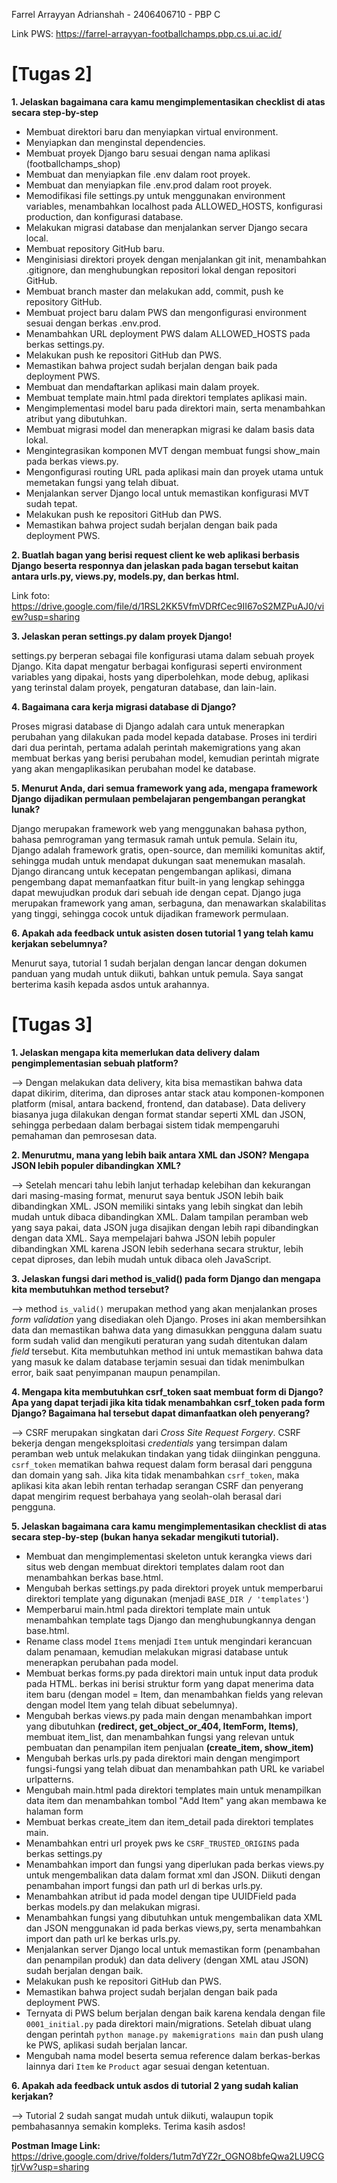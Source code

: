 Farrel Arrayyan Adrianshah - 2406406710 - PBP C

Link PWS: https://farrel-arrayyan-footballchamps.pbp.cs.ui.ac.id/

# [Tugas 2]

**1. Jelaskan bagaimana cara kamu mengimplementasikan checklist di atas secara step-by-step**

- Membuat direktori baru dan menyiapkan virtual environment.
- Menyiapkan dan menginstal dependencies.
- Membuat proyek Django baru sesuai dengan nama aplikasi (footballchamps_shop)
- Membuat dan menyiapkan file .env dalam root proyek.
- Membuat dan menyiapkan file .env.prod dalam root proyek.
- Memodifikasi file settings.py untuk menggunakan environment variables, menambahkan localhost pada ALLOWED_HOSTS, konfigurasi production, dan konfigurasi database.
- Melakukan migrasi database dan menjalankan server Django secara local.
- Membuat repository GitHub baru.
- Menginisiasi direktori proyek dengan menjalankan git init, menambahkan .gitignore, dan menghubungkan repositori lokal dengan repositori GitHub.
- Membuat branch master dan melakukan add, commit, push ke repository GitHub.
- Membuat project baru dalam PWS dan mengonfigurasi environment sesuai dengan berkas .env.prod.
- Menambahkan URL deployment PWS dalam ALLOWED_HOSTS pada berkas settings.py.
- Melakukan push ke repositori GitHub dan PWS.
- Memastikan bahwa project sudah berjalan dengan baik pada deployment PWS.
- Membuat dan mendaftarkan aplikasi main dalam proyek.
- Membuat template main.html pada direktori templates aplikasi main.
- Mengimplementasi model baru pada direktori main, serta menambahkan atribut yang dibutuhkan.
- Membuat migrasi model dan menerapkan migrasi ke dalam basis data lokal.
- Mengintegrasikan komponen MVT dengan membuat fungsi show_main pada berkas views.py.
- Mengonfigurasi routing URL pada aplikasi main dan proyek utama untuk memetakan fungsi yang telah dibuat.
- Menjalankan server Django local untuk memastikan konfigurasi MVT sudah tepat.
- Melakukan push ke repositori GitHub dan PWS.
- Memastikan bahwa project sudah berjalan dengan baik pada deployment PWS.

**2. Buatlah bagan yang berisi request client ke web aplikasi berbasis Django beserta responnya dan jelaskan pada bagan tersebut kaitan antara urls.py, views.py, models.py, dan berkas html.**

Link foto: https://drive.google.com/file/d/1RSL2KK5VfmVDRfCec9II67oS2MZPuAJ0/view?usp=sharing

**3. Jelaskan peran settings.py dalam proyek Django!**

settings.py berperan sebagai file konfigurasi utama dalam sebuah proyek Django. Kita dapat mengatur berbagai konfigurasi seperti environment variables yang dipakai, hosts yang diperbolehkan, mode debug, aplikasi yang terinstal dalam proyek, pengaturan database, dan lain-lain.

**4. Bagaimana cara kerja migrasi database di Django?**

Proses migrasi database di Django adalah cara untuk menerapkan perubahan yang dilakukan pada model kepada database. Proses ini terdiri dari dua perintah, pertama adalah perintah makemigrations yang akan membuat berkas yang berisi perubahan model, kemudian perintah migrate yang akan mengaplikasikan perubahan model ke database. 

**5. Menurut Anda, dari semua framework yang ada, mengapa framework Django dijadikan permulaan pembelajaran pengembangan perangkat lunak?**

Django merupakan framework web yang menggunakan bahasa python, bahasa pemrograman yang termasuk ramah untuk pemula. Selain itu, Django adalah framework gratis, open-source, dan memiliki komunitas aktif, sehingga mudah untuk mendapat dukungan saat menemukan masalah. Django dirancang untuk kecepatan pengembangan aplikasi, dimana pengembang dapat memanfaatkan fitur built-in yang lengkap sehingga dapat mewujudkan produk dari sebuah ide dengan cepat. Django juga merupakan framework yang aman, serbaguna, dan menawarkan skalabilitas yang tinggi, sehingga cocok untuk dijadikan framework permulaan.

**6. Apakah ada feedback untuk asisten dosen tutorial 1 yang telah kamu kerjakan sebelumnya?**

Menurut saya, tutorial 1 sudah berjalan dengan lancar dengan dokumen panduan yang mudah untuk diikuti, bahkan untuk pemula. Saya sangat berterima kasih kepada asdos untuk arahannya.

# [Tugas 3]
**1. Jelaskan mengapa kita memerlukan data delivery dalam pengimplementasian sebuah platform?**

--> Dengan melakukan data delivery, kita bisa memastikan bahwa data dapat dikirim, diterima, dan diproses antar stack atau komponen-komponen platform (misal, antara backend, frontend, dan database). Data delivery biasanya juga dilakukan dengan format standar seperti XML dan JSON, sehingga perbedaan dalam berbagai sistem tidak mempengaruhi pemahaman dan pemrosesan data. 

**2. Menurutmu, mana yang lebih baik antara XML dan JSON? Mengapa JSON lebih populer dibandingkan XML?**

--> Setelah mencari tahu lebih lanjut terhadap kelebihan dan kekurangan dari masing-masing format, menurut saya bentuk JSON lebih baik dibandingkan XML. JSON memiliki sintaks yang lebih singkat dan lebih mudah untuk dibaca dibandingkan XML. Dalam tampilan peramban web yang saya pakai, data JSON juga disajikan dengan lebih rapi dibandingkan dengan data XML. Saya mempelajari bahwa JSON lebih populer dibandingkan XML karena JSON lebih sederhana secara struktur, lebih cepat diproses, dan lebih mudah untuk dibaca oleh JavaScript.

**3. Jelaskan fungsi dari method is_valid() pada form Django dan mengapa kita membutuhkan method tersebut?**

--> method ```is_valid()``` merupakan method yang akan menjalankan proses *form validation* yang disediakan oleh Django. Proses ini akan membersihkan data dan memastikan bahwa data yang dimasukkan pengguna dalam suatu form sudah valid dan mengikuti peraturan yang sudah ditentukan dalam *field* tersebut. Kita membutuhkan method ini untuk memastikan bahwa data yang masuk ke dalam database terjamin sesuai dan tidak menimbulkan error, baik saat penyimpanan maupun penampilan.

**4. Mengapa kita membutuhkan csrf_token saat membuat form di Django? Apa yang dapat terjadi jika kita tidak menambahkan csrf_token pada form Django? Bagaimana hal tersebut dapat dimanfaatkan oleh penyerang?**

--> CSRF merupakan singkatan dari *Cross Site Request Forgery*. CSRF bekerja dengan mengeksploitasi *credentials* yang tersimpan dalam peramban web untuk melakukan tindakan yang tidak diinginkan pengguna.  ```csrf_token``` mematikan bahwa request dalam form berasal dari pengguna dan domain yang sah. Jika kita tidak menambahkan ```csrf_token```, maka aplikasi kita akan lebih rentan terhadap serangan CSRF dan penyerang dapat mengirim request berbahaya yang seolah-olah berasal dari pengguna.

**5. Jelaskan bagaimana cara kamu mengimplementasikan checklist di atas secara step-by-step (bukan hanya sekadar mengikuti tutorial).**
- Membuat dan mengimplementasi skeleton untuk kerangka views dari situs web dengan membuat direktori templates dalam root dan menambahkan berkas base.html.
- Mengubah berkas settings.py pada direktori proyek untuk memperbarui direktori template yang digunakan (menjadi ```BASE_DIR / 'templates'```)
- Memperbarui main.html pada direktori template main untuk menambahkan template tags Django dan menghubungkannya dengan base.html.
- Rename class model ```Items``` menjadi ```Item``` untuk mengindari kerancuan dalam penamaan, kemudian melakukan migrasi database untuk menerapkan perubahan pada model.
- Membuat berkas forms.py pada direktori main untuk input data produk pada HTML. berkas ini berisi struktur form yang dapat menerima data item baru (dengan model = Item, dan menambahkan fields yang relevan dengan model Item yang telah dibuat sebelumnya).
- Mengubah berkas views.py pada main dengan menambahkan import yang dibutuhkan **(redirect, get_object_or_404, ItemForm, Items)**, membuat item_list, dan menambahkan fungsi yang relevan untuk pembuatan dan penampilan item penjualan **(create_item, show_item)**
- Mengubah berkas urls.py pada direktori main dengan mengimport fungsi-fungsi yang telah dibuat dan menambahkan path URL ke variabel urlpatterns.
- Mengubah main.html pada direktori templates main untuk menampilkan data item dan menambahkan tombol "Add Item" yang akan membawa ke halaman form
- Membuat berkas create_item dan item_detail pada direktori templates main.
- Menambahkan entri url proyek pws ke ```CSRF_TRUSTED_ORIGINS``` pada berkas settings.py
- Menambahkan import dan fungsi yang diperlukan pada berkas views.py untuk mengembalikan data dalam format xml dan JSON. Diikuti dengan penambahan import fungsi dan path url di berkas urls.py.
- Menambahkan atribut id pada model dengan tipe UUIDField pada berkas models.py dan melakukan migrasi.
- Menambahkan fungsi yang dibutuhkan untuk mengembalikan data XML dan JSON menggunakan id pada berkas views,py, serta menambahkan import dan path url ke berkas urls.py.
- Menjalankan server Django local untuk memastikan form (penambahan dan penampilan produk) dan data delivery (dengan XML atau JSON) sudah berjalan dengan baik.
- Melakukan push ke repositori GitHub dan PWS.
- Memastikan bahwa project sudah berjalan dengan baik pada deployment PWS.
- Ternyata di PWS belum berjalan dengan baik karena kendala dengan file ```0001_initial.py``` pada direktori main/migrations. Setelah dibuat ulang dengan perintah ```python manage.py makemigrations main``` dan push ulang ke PWS, aplikasi sudah berjalan lancar.
- Mengubah nama model beserta semua reference dalam berkas-berkas lainnya dari ```Item``` ke ```Product``` agar sesuai dengan ketentuan.

**6. Apakah ada feedback untuk asdos di tutorial 2 yang sudah kalian kerjakan?**

--> Tutorial 2 sudah sangat mudah untuk diikuti, walaupun topik pembahasannya semakin kompleks. Terima kasih asdos!

**Postman Image Link:** https://drive.google.com/drive/folders/1utm7dYZ2r_OGNO8bfeQwa2LU9CGtjrVw?usp=sharing